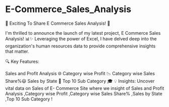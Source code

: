# E-Commerce_Sales_Analysis
🚀 Exciting To Share E Commerce Sales Analysis! 🚀

I'm thrilled to announce the launch of my latest project, E Commerce Sales Analysis! 📊✨ Leveraging the power of Excel, I have delved deep into the organization's human resources data to provide comprehensive insights that matter.

🔍 Key Features:

Sales and Profit Analysis 🌐
Category wise Profit 📉
Category wise Sales Share%😃
Sales by State 🚻
Top 10 Sub Category 🎓
💡 Insights: Uncover vital data on Sales of E- Commerce Site where we insight of Sales and Profit Analysis ,Category wise Profit ,Category wise Sales Share% ,Sales by State ,Top 10 Sub Category !
